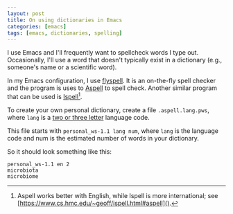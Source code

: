 ```yaml
---
layout: post
title: On using dictionaries in Emacs
categories: [emacs]
tags: [emacs, dictionaries, spelling]
---
```


I use Emacs and I'll frequently want to spellcheck words I type out.
Occasionally, I'll use a word that doesn't typically exist in a dictionary
(e.g., someone's name or a scientific word).

In my Emacs configuration, I use
[flyspell](http://www-sop.inria.fr/members/Manuel.Serrano/flyspell/flyspell.html).
It is an on-the-fly spell checker and the program is uses to
[Aspell](http://aspell.net/) to spell check.
Another similar program that can be used is
[Ispell](https://www.cs.hmc.edu/~geoff/ispell.html)[^ispell].

[^ispell]: Aspell works better with English, while Ispell is more international; see [https://www.cs.hmc.edu/~geoff/ispell.html#aspell]().

To create your own personal dictionary,
create a file `.aspell.lang.pws`, where `lang` is a
[two or three letter](http://aspell.net/man-html/Supported.html#Supported)
language code.

This file starts with `personal_ws-1.1 lang num`, where `lang` is the language
code and num is the estimated number of words in your dictionary.

So it should look something like this:

```
personal_ws-1.1 en 2
microbiota
microbiome
```
